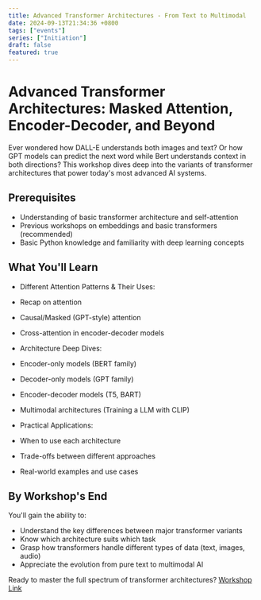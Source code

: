 ```yaml
---
title: Advanced Transformer Architectures - From Text to Multimodal
date: 2024-09-13T21:34:36 +0800
tags: ["events"]
series: ["Initiation"]
draft: false
featured: true
---
```

# Advanced Transformer Architectures: Masked Attention, Encoder-Decoder, and Beyond

Ever wondered how DALL-E understands both images and text? Or how GPT models can predict the next word while Bert understands context in both directions? This workshop dives deep into the variants of transformer architectures that power today's most advanced AI systems.

## Prerequisites

* Understanding of basic transformer architecture and self-attention
* Previous workshops on embeddings and basic transformers (recommended)
* Basic Python knowledge and familiarity with deep learning concepts

## What You'll Learn

* Different Attention Patterns & Their Uses:

* Recap on attention
* Causal/Masked (GPT-style) attention
* Cross-attention in encoder-decoder models

* Architecture Deep Dives:

* Encoder-only models (BERT family)
* Decoder-only models (GPT family)
* Encoder-decoder models (T5, BART)
* Multimodal architectures (Training a LLM with CLIP)

* Practical Applications:

* When to use each architecture
* Trade-offs between different approaches
* Real-world examples and use cases

## By Workshop's End

You'll gain the ability to:

* Understand the key differences between major transformer variants
* Know which architecture suits which task
* Grasp how transformers handle different types of data (text, images, audio)
* Appreciate the evolution from pure text to multimodal AI

Ready to master the full spectrum of transformer architectures? [Workshop Link](https://www.canva.com/design/DAGNp4Tq4J4/QwDuIOW0y85O81FBTbzUlA/edit?utm_content=DAGNp4Tq4J4&utm_campaign=designshare&utm_medium=link2&utm_source=sharebutton)
